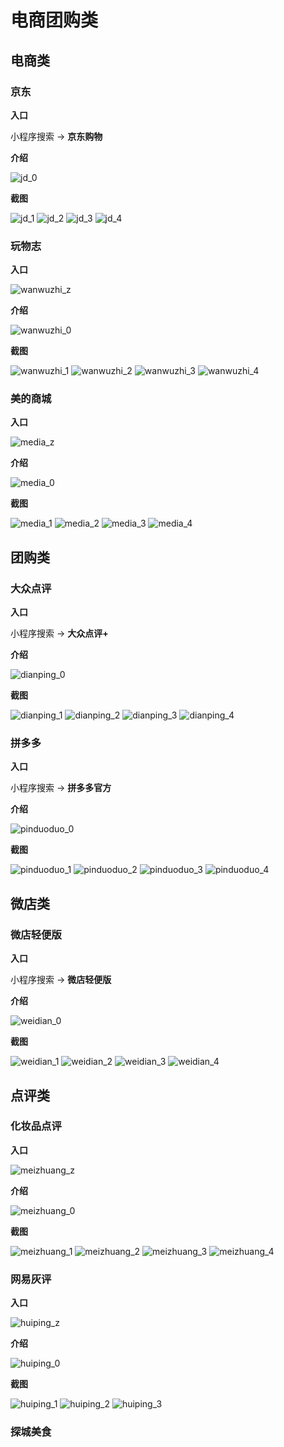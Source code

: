# 电商团购类

## 电商类

### 京东

**入口**

小程序搜索 -> **京东购物**

**介绍**

![jd_0](images/ebiz/jd_0.png)

**截图**

![jd_1](images/ebiz/jd_1.png)
![jd_2](images/ebiz/jd_2.png)
![jd_3](images/ebiz/jd_3.png)
![jd_4](images/ebiz/jd_4.png)

### 玩物志

**入口**

![wanwuzhi_z](images/ebiz/wanwuzhi_z.jpg)

**介绍**

![wanwuzhi_0](images/ebiz/wanwuzhi_0.png)

**截图**

![wanwuzhi_1](images/ebiz/wanwuzhi_1.png)
![wanwuzhi_2](images/ebiz/wanwuzhi_2.png)
![wanwuzhi_3](images/ebiz/wanwuzhi_3.png)
![wanwuzhi_4](images/ebiz/wanwuzhi_4.png)

### 美的商城

**入口**

![media_z](images/ebiz/media_z.jpg)

**介绍**

![media_0](images/ebiz/media_0.png)

**截图**

![media_1](images/ebiz/media_1.png)
![media_2](images/ebiz/media_2.png)
![media_3](images/ebiz/media_3.png)
![media_4](images/ebiz/media_4.png)



## 团购类

### 大众点评

**入口**

小程序搜索 -> **大众点评+**

**介绍**

![dianping_0](images/ebiz/dianping_0.png)

**截图**

![dianping_1](images/ebiz/dianping_1.png)
![dianping_2](images/ebiz/dianping_2.png)
![dianping_3](images/ebiz/dianping_3.png)
![dianping_4](images/ebiz/dianping_4.png)

### 拼多多

**入口**

小程序搜索 -> **拼多多官方**

**介绍**

![pinduoduo_0](images/ebiz/pinduoduo_0.png)

**截图**

![pinduoduo_1](images/ebiz/pinduoduo_1.png)
![pinduoduo_2](images/ebiz/pinduoduo_2.png)
![pinduoduo_3](images/ebiz/pinduoduo_3.png)
![pinduoduo_4](images/ebiz/pinduoduo_4.png)




## 微店类

### 微店轻便版

**入口**

小程序搜索 -> **微店轻便版**

**介绍**

![weidian_0](images/ebiz/weidian_0.png)

**截图**

![weidian_1](images/ebiz/weidian_1.png)
![weidian_2](images/ebiz/weidian_2.png)
![weidian_3](images/ebiz/weidian_3.png)
![weidian_4](images/ebiz/weidian_4.png)




## 点评类

### 化妆品点评

**入口**

![meizhuang_z](images/ebiz/meizhuang_z.jpg)

**介绍**

![meizhuang_0](images/ebiz/meizhuang_0.png)

**截图**

![meizhuang_1](images/ebiz/meizhuang_1.png)
![meizhuang_2](images/ebiz/meizhuang_2.png)
![meizhuang_3](images/ebiz/meizhuang_3.png)
![meizhuang_4](images/ebiz/meizhuang_4.png)

### 网易灰评

**入口**

![huiping_z](images/ebiz/wyhuiping_z.jpg)

**介绍**

![huiping_0](images/ebiz/wyhuiping_0.png)

**截图**

![huiping_1](images/ebiz/wyhuiping_1.jpg)
![huiping_2](images/ebiz/wyhuiping_2.jpg)
![huiping_3](images/ebiz/wyhuiping_3.jpg)


### 探城美食



